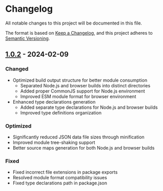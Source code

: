 # Changelog

All notable changes to this project will be documented in this file.

The format is based on [Keep a Changelog](https://keepachangelog.com/en/1.1.0/),
and this project adheres to [Semantic Versioning](https://semver.org/spec/v2.0.0.html).

## [1.0.2] - 2024-02-09

### Changed

- Optimized build output structure for better module consumption
  - Separated Node.js and browser builds into distinct directories
  - Added proper CommonJS support for Node.js environment
  - Improved ESM module format for browser environment
- Enhanced type declarations generation
  - Added separate type declarations for Node.js and browser builds
  - Improved type definitions organization

### Optimized

- Significantly reduced JSON data file sizes through minification
- Improved module tree-shaking support
- Better source maps generation for both Node.js and browser builds

### Fixed

- Fixed incorrect file extensions in package exports
- Resolved module format compatibility issues
- Fixed type declarations path in package.json

[1.0.2]: https://github.com/alice39s/ourairports-data-js/compare/v1.0.1...v1.0.2
